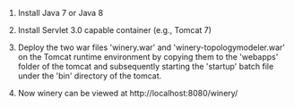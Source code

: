 1. Install Java 7 or Java 8

2. Install Servlet 3.0 capable container (e.g., Tomcat 7)

3.  Deploy the two war files 'winery.war' and 'winery-topologymodeler.war' on the Tomcat runtime environment by copying them
	to the 'webapps' folder of the tomcat and subsequently starting the 'startup' batch file under the 'bin' directory of the tomcat. 

4. Now winery can be viewed at http://localhost:8080/winery/


